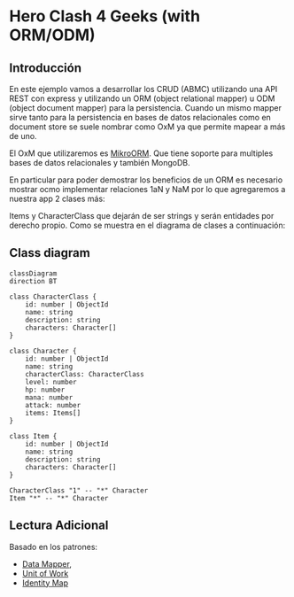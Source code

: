 # Hero Clash 4 Geeks (with ORM/ODM)

## Introducción

En este ejemplo vamos a desarrollar los CRUD (ABMC) utilizando una API REST con express y utilizando un ORM (object relational mapper) u ODM (object document mapper) para la persistencia. Cuando un mismo mapper sirve tanto para la persistencia en bases de datos relacionales como en document store se suele nombrar como OxM ya que permite mapear a más de uno.

El OxM que utilizaremos es [MikroORM](https://mikro-orm.io/). Que tiene soporte para multiples bases de datos relacionales y también MongoDB.

En particular para poder demostrar los beneficios de un ORM es necesario mostrar ocmo implementar relaciones 1aN y NaM por lo que agregaremos a nuestra app 2 clases más:

Items y CharacterClass que dejarán de ser strings y serán entidades por derecho propio. Como se muestra en el diagrama de clases a continuación:

## Class diagram

```mermaid
classDiagram
direction BT

class CharacterClass {
    id: number | ObjectId
    name: string
    description: string
    characters: Character[]
}

class Character {
    id: number | ObjectId
    name: string
    characterClass: CharacterClass
    level: number
    hp: number
    mana: number
    attack: number
    items: Items[]
}

class Item {
    id: number | ObjectId
    name: string
    description: string
    characters: Character[]
}

CharacterClass "1" -- "*" Character
Item "*" -- "*" Character
```

## Lectura Adicional

Basado en los patrones:

- [Data Mapper](https://www.martinfowler.com/eaaCatalog/dataMapper.html),
- [Unit of Work](https://mikro-orm.io/docs/unit-of-work)
- [Identity Map](https://mikro-orm.io/docs/identity-map)
